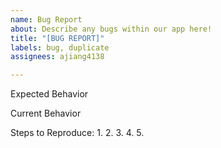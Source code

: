 ```yaml
---
name: Bug Report
about: Describe any bugs within our app here!
title: "[BUG REPORT]"
labels: bug, duplicate
assignees: ajiang4138

---
```


Expected Behavior

Current Behavior

Steps to Reproduce:
1.
2.
3.
4.
5.

